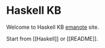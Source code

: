 # Haskell KB

Welcome to Haskell KB [emanote](https://github.com/srid/emanote) site.

Start from [[Haskell]] or [[README]].
